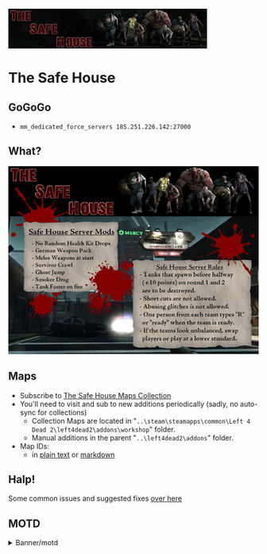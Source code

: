 ![Safe House](/img/banner_00.jpg)

# The Safe House 

## GoGoGo

 * `mm_dedicated_force_servers 185.251.226.142:27000`

## What? 

![Safe House MOTD](/img/motd_00.png)

## Maps

* Subscribe to [The Safe House Maps Collection](https://steamcommunity.com/sharedfiles/filedetails/?id=1924119212)
* You'll need to visit and sub to new additions periodically (sadly, no auto-sync for collections)
  - Collection Maps are located in "`..\steam\steamapps\common\Left 4 Dead 2\left4dead2\addons\workshop`" folder.
  - Manual additions in the parent "`..\left4dead2\addons`" folder. 
* Map IDs: 
  - in [plain text](https://raw.githubusercontent.com/indivisible-irl/safehouse-web-motd/master/map-ids.txt) or [markdown](/map-ids)


## Halp!

Some common issues and suggested fixes [over here](/help)


## MOTD

<details>
  <summary>Banner/motd</summary>

    * Server files
      - [gdmotd.txt](https://raw.githubusercontent.com/indivisible-irl/safehouse-web-motd/master/gdmotd.txt)
      - [gdhost.txt](https://raw.githubusercontent.com/indivisible-irl/safehouse-web-motd/master/gdhost.txt)

    * Indirect http (active, default)
      - [http://safehouse-motd.indivisible.wtf/motd.html](http://safehouse-motd.indivisible.wtf/motd.html)  
      - [http://safehouse-motd.indivisible.wtf/banner.html](http://safehouse-motd.indivisible.wtf/banner.html)  

    * Direct httpS (inactive, redirects)
      - [https://indivisible-irl.github.io/safehouse-web-motd/motd.html](https://indivisible-irl.github.io/safehouse-web-motd/motd.html)
      - [https://indivisible-irl.github.io/safehouse-web-motd/banner.html](https://indivisible-irl.github.io/safehouse-web-motd/banner.html)

</details>